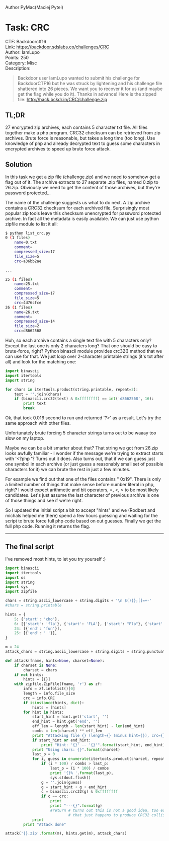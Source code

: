 Author PyMac(Maciej Pytel)

# Task: CRC

CTF: Backdoorctf16  
Link: https://backdoor.sdslabs.co/challenges/CRC  
Author: IamLupo  
Points: 250  
Category: Misc  
Description:
>Backdoor user IamLupo wanted to submit his challenge for BackdoorCTF16 but he was struck by lightening and his challenge file shattered into 26 pieces. We want you to recover it for us (and maybe get the flag while you do it). Thanks in advance! Here is the zipped file:
http://hack.bckdr.in/CRC/challenge.zip

## TL;DR

27 encrypted zip archives, each contains 5 character txt file. All files
together make a php program. CRC32 checksum can be retrieved from zip archives.
Brute force is reasonable, but takes a long time (too long).
Use knowledge of php and already decrypted text to guess some characters in
encrypted archives to speed up brute force attack.

## Solution

In this task we get a zip file (challenge.zip) and we need to somehow get a
flag out of it. The archive extracts to 27 separate .zip files, named 0.zip
to 26.zip. Obviously we need to get the content of those archives, but they're
password protected...

The name of the challenge suggests us what to do next. A zip archive contains
a CRC32 checksum for each archived file. Surprisingly most popular zip tools
leave this checksum unencrypted for password protected archive. In fact all
the metadata is easily available. We can just use python zipfile module to list
it all:
```sh
$ python list_crc.py
0 (1 files)
    name=0.txt
    comment=
    compressed_size=17
    file_size=5
    crc=a36bb2ae

...

25 (1 files)
    name=25.txt
    comment=
    compressed_size=17
    file_size=5
    crc=4d76cfce
26 (1 files)
    name=26.txt
    comment=
    compressed_size=14
    file_size=2
    crc=d8662568
```

Huh, so each archive contains a single text file with 5 characters only?
Except the last one is only 2 characters long? That one should be easy to
brute-force, right? Python binascii module provides crc32() method that we
can use for that. We just loop over 2-character printable strings (it's txt after
all) and look for the matching one:

```python
import binascii
import itertools
import string

for chars in itertools.product(string.printable, repeat=2):
    text = ''.join(chars)
    if (binascii.crc32(text) & 0xffffffff) == int('d8662568', 16):
        print text
        break
```
Ok, that took 0.016 second to run and returned '?>' as a result. Let's try the
same approach with other files.

Unfortunately brute forcing 5 character strings turns out to be waaay too slow on my laptop.

Maybe we can be a bit smarter about that? That string we got from 26.zip looks
awfully familiar - I wonder if the message we're trying to extract starts with
'<?php '? Turns out it does. Also turns out, that if we can guess just one symbol
in each archive (or just guess a reasonably small set of possible characters for
it) we can brute the rest in just a few minutes.

For example we find out that one of the files contains " 0x19". There is only a limited
number of things that make sense before number literal in php, right? I would expect
arithmetic and bit operators, =, <, > to be most likely candidates. Let's just assume
the last character of previous archive is one of those things and see if we're right.

So I updated the initial script a bit to accept "hints" and we (Rodbert and michals helped
me there) spend a few hours guessing and waiting for the script to brute force
full php code based on out guesses. Finally we get the full php code.
Running it returns the flag.

---

## The final script
I've removed most hints, to let you try yourself :)
```python
import binascii
import itertools
import os
import string
import sys
import zipfile

chars = string.ascii_lowercase + string.digits + '\n $(){};[]=+-'
#chars = string.printable

hints = {
    5: {'start': 'cho'},
    6: [{'start': 'fla'}, {'start': 'FLA'}, {'start': "Fla"}, {'start': 'the'}, {'start': 'The'}, {'start': 'THE'}],
    24: [{'end': 'fun'}],
    25: [{'end': ' '}],
}

m = 24
attack_chars = string.ascii_lowercase + string.digits + string.punctuation + ' '

def attack(fname, hints=None, charset=None):
    if charset is None:
        charset = chars
    if not hints:
        hints = [{}]
    with zipfile.ZipFile(fname, 'r') as zf:
        info = zf.infolist()[0]
        length = info.file_size
        crc = info.CRC
        if isinstance(hints, dict):
            hints = [hints]
        for hint in hints:
            start_hint = hint.get('start', '')
            end_hint = hint.get('end', '')
            eff_len = length - len(start_hint) - len(end_hint)
            combs = len(charset) ** eff_len
            print "Attacking file {} (length={} (minus hint={}), crc={}, combinations={})".format(fname, length, eff_len, crc, combs)
            if start_hint or end_hint:
                print "Hint: '{}' -- '{}'".format(start_hint, end_hint)
            print "Using chars: {}".format(charset)
            last_p = 0
            for i, guess in enumerate(itertools.product(charset, repeat=eff_len)):
                if (i * 100) / combs > last_p:
                    last_p = (i * 100) / combs
                    print '{}% '.format(last_p),
                    sys.stdout.flush()
                g = ''.join(guess)
                g = start_hint + g + end_hint
                c = binascii.crc32(g) & 0xffffffff
                if c == crc:
                    print
                    print "---{}".format(g)
                    #return # turns out this is not a good idea, too easy to stop on wrong string
                            # that just happens to produce CRC32 collision
            print
        print "Attack done"

attack('{}.zip'.format(m), hints.get(m), attack_chars)
```
